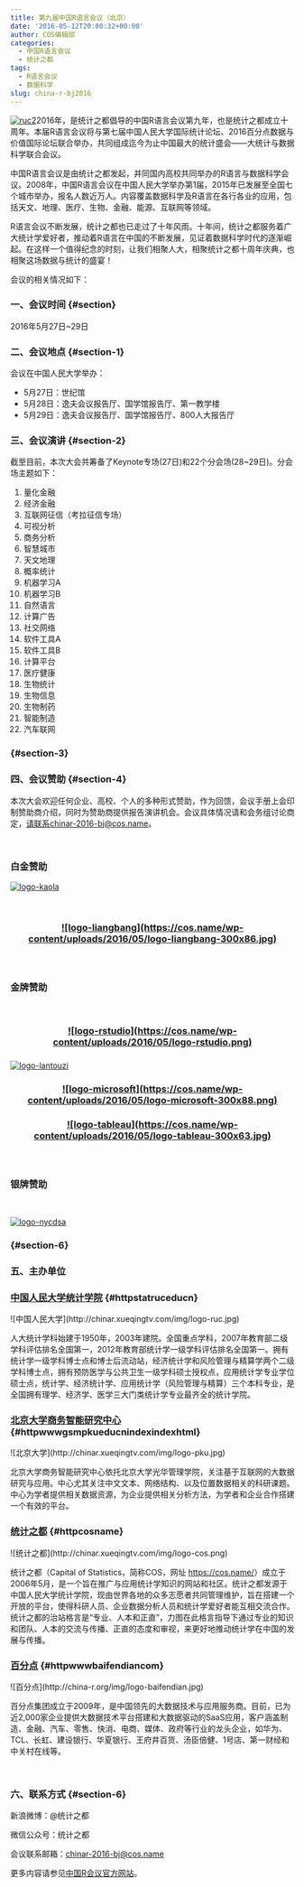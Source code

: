 ```yaml
---
title: 第九届中国R语言会议（北京）
date: '2016-05-12T20:00:32+00:00'
author: COS编辑部
categories:
  - 中国R语言会议
  - 统计之都
tags:
  - R语言会议
  - 数据科学
slug: china-r-bj2016
---
```


[![ruc2](https://cos.name/wp-content/uploads/2016/05/ruc2-500x294.jpg)](https://cos.name/wp-content/uploads/2016/05/ruc2.jpg)2016年，是统计之都倡导的中国R语言会议第九年，也是统计之都成立十周年。本届R语言会议将与第七届中国人民大学国际统计论坛、2016百分点数据与价值国际论坛联合举办，共同组成迄今为止中国最大的统计盛会——大统计与数据科学联合会议。

中国R语言会议是由统计之都发起，并同国内高校共同举办的R语言与数据科学会议。2008年，中国R语言会议在中国人民大学举办第1届，2015年已发展至全国七个城市举办，报名人数近万人。内容覆盖数据科学及R语言在各行各业的应用，包括天文、地理、医疗、生物、金融、能源、互联网等领域。

R语言会议不断发展，统计之都也已走过了十年风雨。十年间，统计之都服务着广大统计学爱好者，推动着R语言在中国的不断发展，见证着数据科学时代的逐渐崛起。在这样一个值得纪念的时刻，让我们相聚人大，相聚统计之都十周年庆典，也相聚这场数据与统计的盛宴！

会议的相关情况如下：

### 一、会议时间 {#section}

2016年5月27日~29日<!--more-->

### 二、会议地点 {#section-1}

会议在中国人民大学举办：

  * 5月27日：世纪馆
  * 5月28日：逸夫会议报告厅、国学馆报告厅、第一教学楼
  * 5月29日：逸夫会议报告厅、国学馆报告厅、800人大报告厅

### 三、会议演讲 {#section-2}

截至目前，本次大会共筹备了Keynote专场(27日)和22个分会场(28~29日)。分会场主题如下：

  1. 量化金融
  2. 经济金融
  3. 互联网征信（考拉征信专场）
  4. 可视分析
  5. 商务分析
  6. 智慧城市
  7. 天文地理
  8. 概率统计
  9. 机器学习A
 10. 机器学习B
 11. 自然语言
 12. 计算广告
 13. 社交网络
 14. 软件工具A
 15. 软件工具B
 16. 计算平台
 17. 医疗健康
 18. 生物统计
 19. 生物信息
 20. 生物制药
 21. 智能制造
 22. 汽车联网

###  {#section-3}

### 四、会议赞助 {#section-4}

本次大会欢迎任何企业、高校、个人的多种形式赞助，作为回馈，会议手册上会印制赞助商介绍，同时为赞助商提供报告演讲机会。会议具体情况请和会务组讨论商定，请联系chinar-2016-bj@cos.name。

&nbsp;

<h3 class="text-center" style="text-align: left;">
  白金赞助
</h3>

[![logo-kaola](https://cos.name/wp-content/uploads/2016/05/logo-kaola-300x79.jpg)](https://cos.name/wp-content/uploads/2016/05/logo-kaola.jpg)

&nbsp;

<h3 class="text-center" style="text-align: center;">
  <a href="https://cos.name/wp-content/uploads/2016/05/logo-liangbang.jpg">![logo-liangbang](https://cos.name/wp-content/uploads/2016/05/logo-liangbang-300x86.jpg)</a>
</h3>

<h3 class="text-center" style="text-align: center;">
</h3>

&nbsp;

<h3 class="text-center" style="text-align: left;">
  金牌赞助
</h3>

&nbsp;

<h3 class="text-center" style="text-align: center;">
  <a href="https://cos.name/wp-content/uploads/2016/05/logo-rstudio.png">![logo-rstudio](https://cos.name/wp-content/uploads/2016/05/logo-rstudio.png)</a>
</h3>

<h3 class="text-center" style="text-align: center;">
</h3>

[![logo-lantouzi](https://cos.name/wp-content/uploads/2016/05/logo-lantouzi-300x150.png)](https://cos.name/wp-content/uploads/2016/05/logo-lantouzi.png)

<h3 class="text-center" style="text-align: center;">
  <a href="https://cos.name/wp-content/uploads/2016/05/logo-microsoft.png">![logo-microsoft](https://cos.name/wp-content/uploads/2016/05/logo-microsoft-300x88.png)</a>
</h3>

<h3 class="text-center" style="text-align: center;">
  <a href="https://cos.name/wp-content/uploads/2016/05/logo-tableau.jpg">![logo-tableau](https://cos.name/wp-content/uploads/2016/05/logo-tableau-300x63.jpg)</a>
</h3>

<h3 class="text-center" style="text-align: center;">
</h3>

&nbsp;

<h3 class="text-center" style="text-align: left;">
  银牌赞助
</h3>

&nbsp;

[![logo-nycdsa](https://cos.name/wp-content/uploads/2016/05/logo-nycdsa-300x64.png)](https://cos.name/wp-content/uploads/2016/05/logo-nycdsa.png)

### 

###  {#section-6}

### 五、主办单位

<div class="text-center">
</div>

<div class="text-center">
</div>

### <a class="external" href="http://stat.ruc.edu.cn/" target="_blank">中国人民大学统计学院</a> {#httpstatruceducn}

<div class="row">
  <div class="col-md-6 col-md-offset-3">
    ![中国人民大学](http://chinar.xueqingtv.com/img/logo-ruc.jpg)
  </div>
</div>

人大统计学科始建于1950年，2003年建院。全国重点学科，2007年教育部二级学科评估排名全国第一，2012年教育部统计学一级学科评估排名全国第一。拥有统计学一级学科博士点和博士后流动站，经济统计学和风险管理与精算学两个二级学科博士点，拥有预防医学与公共卫生一级学科硕士授权点，应用统计学专业学位硕士点，统计学、经济统计学、应用统计学（风险管理与精算）三个本科专业，是全国拥有理学、经济学、医学三大门类统计学专业最齐全的统计学院。

### <a class="external" href="http://www.gsm.pku.edu.cn/index/index.html" target="_blank">北京大学商务智能研究中心</a> {#httpwwwgsmpkueducnindexindexhtml}

<div class="row">
  <div class="col-md-6 col-md-offset-3">
    ![北京大学](http://chinar.xueqingtv.com/img/logo-pku.jpg)
  </div>
</div>

北京大学商务智能研究中心依托北京大学光华管理学院，关注基于互联网的大数据研究与应用。中心尤其关注中文文本、网络结构、以及位置数据相关的科研课题。中心为学者提供相关数据资源，为企业提供相关分析方法，为学者和企业合作搭建一个有效的平台。

### <a class="external" href="https://cos.name/" target="_blank">统计之都</a> {#httpcosname}

<div class="row">
  <div class="col-md-6 col-md-offset-3">
    ![统计之都](http://chinar.xueqingtv.com/img/logo-cos.png)
  </div>
</div>

统计之都（Capital of Statistics，简称COS，网址 <a class="external" href="https://cos.name/" target="_blank">https://cos.name/</a>）成立于2006年5月，是一个旨在推广与应用统计学知识的网站和社区。统计之都发源于中国人民大学统计学院，现由世界各地的众多志愿者共同管理维护，旨在搭建一个开放的平台，使得科研人员、企业数据分析人员和统计学爱好者能互相交流合作。统计之都的治站格言是“专业、人本和正直”，力图在此格言指导下通过专业的知识和团队、人本的交流与传播、正直的态度和审视，来更好地推动统计学在中国的发展与传播。

### <a class="external" href="http://www.baifendian.com/" target="_blank">百分点</a> {#httpwwwbaifendiancom}

<div class="row">
  <div class="col-md-6 col-md-offset-3">
    ![百分点](http://china-r.org/img/logo-baifendian.jpg)
  </div>
</div>

百分点集团成立于2009年，是中国领先的大数据技术与应用服务商。目前，已为近2,000家企业提供大数据技术平台搭建和大数据驱动的SaaS应用，客户涵盖制造、金融、汽车、零售、快消、电商、媒体、政府等行业的龙头企业，如华为、TCL、长虹、建设银行、华夏银行、王府井百货、汤臣倍健、1号店、第一财经和中关村在线等。

&nbsp;

### 六、联系方式 {#section-6}

新浪微博：@统计之都

微信公众号：统计之都

会议联系邮箱：chinar-2016-bj@cos.name

更多内容请参见[中国R会议官方网站](http://china-r.org/bj2016/index.html)。
